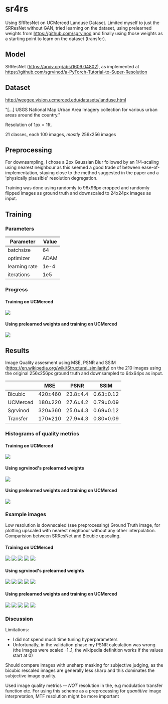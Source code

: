 # sr4rs
Using SRResNet on UCMerced Landuse Dataset.
Limited myself to just the SRResNet without GAN, tried learning on the dataset, using prelearned weights from https://github.com/sgrvinod and finally using those weights as a starting point to learn on the dataset (transfer).

## Model
SRResNet (https://arxiv.org/abs/1609.04802), as implemented at https://github.com/sgrvinod/a-PyTorch-Tutorial-to-Super-Resolution

## Dataset
http://weegee.vision.ucmerced.edu/datasets/landuse.html

"[...] USGS National Map Urban Area Imagery collection for various urban areas around the country."

Resolution of 1px = 1ft.

21 classes, each 100  images, *mostly* 256x256 images

## Preprocessing
For downsampling, I chose a 2px Gaussian Blur followed by an 1/4-scaling using nearest neighbour as this seemed a good trade of between ease-of-implementation, staying close to the method suggested in the paper and a 'physically plausible' resolution degregation.

Training was done using randomly to 96x96px cropped and randomly flipped images as ground truth and downscaled to 24x24px images as input.

## Training
### Parameters

|Parameter     | Value|
---------------| -----| 
| batchsize    | 64   | 
| optimizer    | ADAM | 
| learning rate| 1e-4 | 
| iterations   | 1e5  | 

### Progress
#### Training on UCMerced

![](images/loss_landuse.png)

#### Using prelearned weights and training on UCMerced

![](images/loss_transfer.png)

## Results
Image Quality assesment using MSE, PSNR and SSIM (https://en.wikipedia.org/wiki/Structural_similarity) on the 210 images using the original 256x256px ground truth and downsampled to 64x64px as input.

|          | MSE     | PSNR     | SSIM      |
|----------|---------|----------|-----------|
| Bicubic  | 420±460 | 23.8±4.4 | 0.63±0.12 |
| UCMerced | 180±220 | 27.6±4.2 | 0.79±0.09 |
| Sgrvinod | 320±360 | 25.0±4.3 | 0.69±0.12 |
| Transfer | 170±210 | 27.9±4.3 | 0.80±0.09 |

### Histograms of quality metrics
#### Training on UCMerced
![](images/hist_landuse.png)
#### Using sgrvinod's prelearned weights
![](images/hist_sgrvinod.png)

#### Using prelearned weights and training on UCMerced
![](images/hist_transfer.png)

### Example images
Low resolution is downscaled (see preprocessing) Ground Truth image, for plotting upscaled with nearest neighbour without any other interpolation. Comparision between SRResNet and Bicubic upscaling.
#### Training on UCMerced
![](images/landuse/img0.png)
![](images/landuse/img1.png)
![](images/landuse/img2.png)
![](images/landuse/img8.png)
![](images/landuse/img4.png)

#### Using sgrvinod's prelearned weights
![](images/sgrvinod/img0.png)
![](images/sgrvinod/img1.png)
![](images/sgrvinod/img2.png)
![](images/sgrvinod/img8.png)
![](images/sgrvinod/img4.png)

#### Using prelearned weights and training on UCMerced
![](images/transfer/img0.png)
![](images/transfer/img1.png)
![](images/transfer/img2.png)
![](images/transfer/img8.png)
![](images/transfer/img4.png)




### Discussion
Limitations:
 - I did not spend much time tuning hyperparameters
 - Unfortunatly, in the validation phase my PSNR calculation was wrong (the images were scaled -1..1, the wikipedia definition works if the values start at 0)

Should compare images with unsharp masking for subjective judging, as the bicubic rescaled images are generally less sharp and this dominates the subjective image quality.

Used image quality metrics -- *NOT* resolution in the, e.g modulation transfer function etc.
For using this scheme as a preprocessing for *quantitive* image interpretation, MTF resolution might be more important
